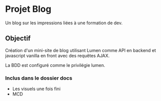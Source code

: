 # Projet Blog

Un blog sur les impressions liées à une formation de dev.

## Objectif

Création d'un mini-site de blog utilisant Lumen comme API en backend et javascript vanilla en front avec des requêtes AJAX.

La BDD est configuré comme le privilégie lumen.

### Inclus dans le dossier docs

- Les visuels une fois fini
- MCD